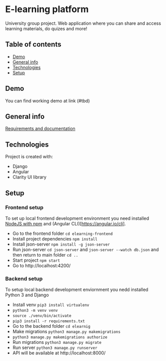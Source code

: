 # E-learning platform
University group project. Web application where you can share and access learning materials, do quizes and more!

## Table of contents
* [Demo](#demo)
* [General info](#general-info)
* [Technologies](#technologies)
* [Setup](#setup)

## Demo
You can find working demo at link (#tbd)

## General info
[Requirements and documentation](https://docs.google.com/document/d/1ePbhBakCs22f5DQX22LmuklZ90XHLyQWQnNu46i2yyA/edit?usp=sharing)


## Technologies
Project is created with:
* Django
* Angular
* Clarity UI library
	
## Setup
### Frontend setup
To set up local frontend development environment you need installed [NodeJS with npm](https://nodejs.org/en/download/) and (Angular CLI)[https://angular.io/cli].
* Go to the frontend folder `cd elearning-frontend`
* Install project dependencies `npm install`
* Install json-server `npm install -g json-server`
* Run json-server `cd json-server` and `json-server --watch db.json` and then return to main folder `cd ..`
* Start project `npm start`
* Go to http://localhost:4200/
### Backend setup
To setup local backend development enviornment you nedd installed Python 3 and Django
* Install venv `pip3 install virtualenv`
* `python3 -m venv venv`
* `source ./venv/bin/activate`
* `pip3 install -r requirements.txt`
* Go to the backend folder `cd elearnig`
* Make migrations `python3 manage.py makemigrations`
* `python3 manage.py makemigrations authorize`
* Run migrations `python3 manage.py migrate`
* Run server `python3 manage.py runserver`
* API will be available at http://localhost:8000/
